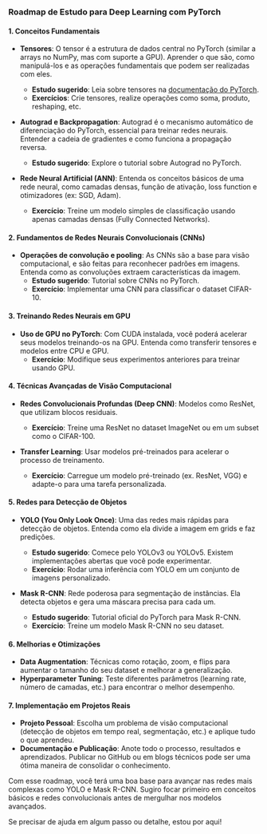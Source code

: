 ### Roadmap de Estudo para Deep Learning com PyTorch

#### **1. Conceitos Fundamentais**
- **Tensores**: O tensor é a estrutura de dados central no PyTorch (similar a arrays no NumPy, mas com suporte a GPU). Aprender o que são, como manipulá-los e as operações fundamentais que podem ser realizadas com eles.
  - **Estudo sugerido**: Leia sobre tensores na [documentação do PyTorch](https://pytorch.org/tutorials/beginner/basics/tensorqs_tutorial.html).
  - **Exercícios**: Crie tensores, realize operações como soma, produto, reshaping, etc.

- **Autograd e Backpropagation**: Autograd é o mecanismo automático de diferenciação do PyTorch, essencial para treinar redes neurais. Entender a cadeia de gradientes e como funciona a propagação reversa.
  - **Estudo sugerido**: Explore o tutorial sobre Autograd no PyTorch.
  
- **Rede Neural Artificial (ANN)**: Entenda os conceitos básicos de uma rede neural, como camadas densas, função de ativação, loss function e otimizadores (ex: SGD, Adam).
  - **Exercício**: Treine um modelo simples de classificação usando apenas camadas densas (Fully Connected Networks).

#### **2. Fundamentos de Redes Neurais Convolucionais (CNNs)**
- **Operações de convolução e pooling**: As CNNs são a base para visão computacional, e são feitas para reconhecer padrões em imagens. Entenda como as convoluções extraem características da imagem.
  - **Estudo sugerido**: Tutorial sobre CNNs no PyTorch.
  - **Exercício**: Implementar uma CNN para classificar o dataset CIFAR-10.

#### **3. Treinando Redes Neurais em GPU**
- **Uso de GPU no PyTorch**: Com CUDA instalada, você poderá acelerar seus modelos treinando-os na GPU. Entenda como transferir tensores e modelos entre CPU e GPU.
  - **Exercício**: Modifique seus experimentos anteriores para treinar usando GPU.

#### **4. Técnicas Avançadas de Visão Computacional**
- **Redes Convolucionais Profundas (Deep CNN)**: Modelos como ResNet, que utilizam blocos residuais.
  - **Exercício**: Treine uma ResNet no dataset ImageNet ou em um subset como o CIFAR-100.

- **Transfer Learning**: Usar modelos pré-treinados para acelerar o processo de treinamento.
  - **Exercício**: Carregue um modelo pré-treinado (ex. ResNet, VGG) e adapte-o para uma tarefa personalizada.

#### **5. Redes para Detecção de Objetos**
- **YOLO (You Only Look Once)**: Uma das redes mais rápidas para detecção de objetos. Entenda como ela divide a imagem em grids e faz predições.
  - **Estudo sugerido**: Comece pelo YOLOv3 ou YOLOv5. Existem implementações abertas que você pode experimentar.
  - **Exercício**: Rodar uma inferência com YOLO em um conjunto de imagens personalizado.

- **Mask R-CNN**: Rede poderosa para segmentação de instâncias. Ela detecta objetos e gera uma máscara precisa para cada um.
  - **Estudo sugerido**: Tutorial oficial do PyTorch para Mask R-CNN.
  - **Exercício**: Treine um modelo Mask R-CNN no seu dataset.

#### **6. Melhorias e Otimizações**
- **Data Augmentation**: Técnicas como rotação, zoom, e flips para aumentar o tamanho do seu dataset e melhorar a generalização.
- **Hyperparameter Tuning**: Teste diferentes parâmetros (learning rate, número de camadas, etc.) para encontrar o melhor desempenho.
  
#### **7. Implementação em Projetos Reais**
- **Projeto Pessoal**: Escolha um problema de visão computacional (detecção de objetos em tempo real, segmentação, etc.) e aplique tudo o que aprendeu. 
- **Documentação e Publicação**: Anote todo o processo, resultados e aprendizados. Publicar no GitHub ou em blogs técnicos pode ser uma ótima maneira de consolidar o conhecimento.

Com esse roadmap, você terá uma boa base para avançar nas redes mais complexas como YOLO e Mask R-CNN. Sugiro focar primeiro em conceitos básicos e redes convolucionais antes de mergulhar nos modelos avançados.

Se precisar de ajuda em algum passo ou detalhe, estou por aqui!
